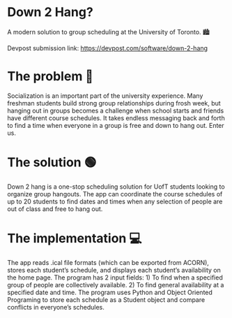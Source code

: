 # Down 2 Hang?
A modern solution to group scheduling at the University of Toronto. 🏙️

Devpost submission link: https://devpost.com/software/down-2-hang

# The problem 🔴
Socialization is an important part of the university experience. Many freshman students build strong group relationships during frosh week, but hanging out in groups becomes a challenge when school starts and friends have different course schedules. It takes endless messaging back and forth to find a time when everyone in a group is free and down to hang out. Enter us.

# The solution 🟢
Down 2 hang is a one-stop scheduling solution for UofT students looking to organize group hangouts. The app can coordinate the course schedules of up to 20 students to find dates and times when any selection of people are out of class and free to hang out.

# The implementation 💻
The app reads .ical file formats (which can be exported from ACORN), stores each student’s schedule, and displays each student’s availability on the home page. The program has 2 input fields:
    1) To find when a specified group of people are collectively available.
    2) To find general availability at a specified date and time.
The program uses Python and Object Oriented Programing to store each schedule as a Student object and compare conflicts in everyone’s schedules.
